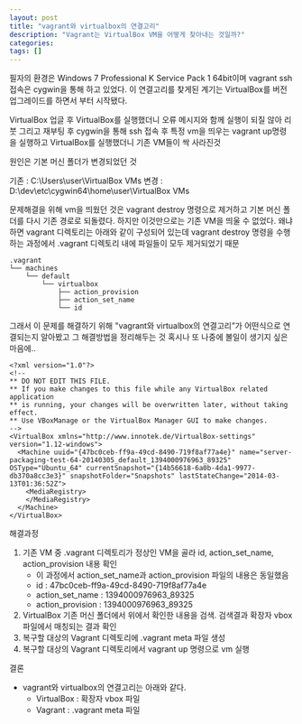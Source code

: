 ```yaml
---
layout: post
title: "vagrant와 virtualbox의 연결고리"
description: "Vagrant는 VirtualBox VM을 어떻게 찾아내는 것일까?"
categories: 
tags: []
---
```


필자의 환경은 Windows 7 Professional K Service Pack 1 64bit이며 vagrant ssh 접속은 cygwin을 통해 하고 있었다. 이 연결고리를 찾게된 계기는 VirtualBox를 버전 업그레이드를 하면서 부터 시작됐다.

VirtualBox 업글 후 VirtualBox를 실행했더니 오류 메시지와 함께 실행이 되질 않아 리붓
그리고 재부팅 후 cygwin을 통해 ssh 접속 후 특정 vm을 띄우는 vagrant up명령을 실행하고 VirtualBox를 실행했더니 기존 VM들이 싹 사라진것

원인은 기본 머신 폴더가 변경되었던 것

기존 : C:\Users\user\VirtualBox VMs
변경 : D:\dev\etc\cygwin64\home\user\VirtualBox VMs

문제해결을 위해 vm을 띄웠던 것은 vagrant destroy 명령으로 제거하고 기본 머신 폴더를 다시 기존 경로로 되돌렸다.
하지만 이것만으로는 기존 VM을 띄울 수 없었다. 왜냐하면 vagrant 디렉토리는 아래와 같이 구성되어 있는데 vagrant destroy 명령을 수행하는 과정에서 .vagrant 디렉토리 내에 파일들이 모두 제거되었기 때문

    .vagrant
    └── machines
        └── default
            └── virtualbox
                ├── action_provision
                ├── action_set_name
                └── id

그래서 이 문제를 해결하기 위해 "vagrant와 virtualbox의 연결고리”가 어떤식으로 연결되는지 알아봤고 그 해결방법을 정리해두는 것
혹시나 또 나중에 볼일이 생기지 싶은 마음에..

    <?xml version="1.0"?>
    <!--
    ** DO NOT EDIT THIS FILE.
    ** If you make changes to this file while any VirtualBox related application
    ** is running, your changes will be overwritten later, without taking effect.
    ** Use VBoxManage or the VirtualBox Manager GUI to make changes.
    -->
    <VirtualBox xmlns="http://www.innotek.de/VirtualBox-settings" version="1.12-windows">
      <Machine uuid="{47bc0ceb-ff9a-49cd-8490-719f8af77a4e}" name="server-packaging-test-64-20140305_default_1394000976963_89325" OSType="Ubuntu_64" currentSnapshot="{14b56618-6a0b-4da1-9977-db370a8cc3e3}" snapshotFolder="Snapshots" lastStateChange="2014-03-13T01:36:52Z">
        <MediaRegistry>
        </MediaRegistry>
      </Machine>
    </VirtualBox>
	
해결과정
	
1. 기존 VM 중 .vagrant 디렉토리가 정상인 VM을 골라 id, action_set_name, action_provision 내용 확인
    * 이 과정에서 action_set_name과 action_provision 파일의 내용은 동일했음
    * id : 47bc0ceb-ff9a-49cd-8490-719f8af77a4e
    * action_set_name : 1394000976963_89325
    * action_provision  : 1394000976963_89325
1. VirtualBox 기존 머신 폴더에서 위에서 확인한 내용을 검색. 검색결과 확장자 vbox 파일에서 매칭되는 결과 확인
1. 복구할 대상의 Vagrant 디렉토리에 .vagrant meta 파일 생성
1. 복구할 대상의 Vagrant 디렉토리에서 vagrant up 명령으로 vm 실행

결론

* vagrant와 virtualbox의 연결고리는 아래와 같다.
  * VirtualBox : 확장자 vbox 파일
  * Vagrant : .vagrant meta 파일
